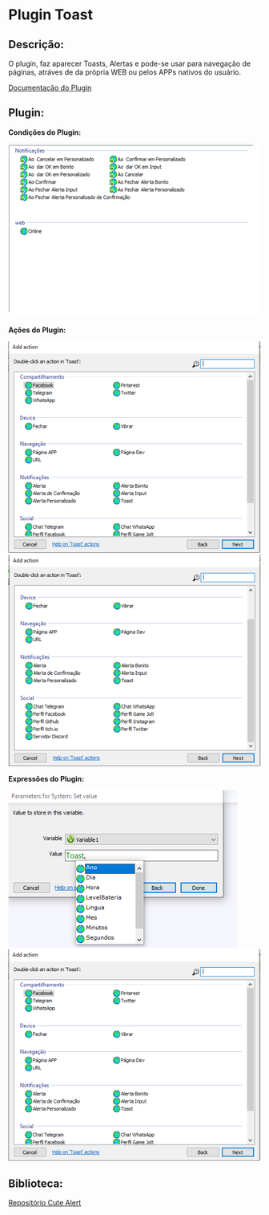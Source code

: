 # Plugin Toast

## **Descriçã**o:
O plugin, faz aparecer Toasts, Alertas e pode-se usar para navegação de páginas, atráves de da própria WEB ou pelos APPs nativos do usuário.

[Documentação do Plugin](https://github.com/DutraGames/Plugin_C2_Toast/blob/main/docs.md)

## Plugin:


**Condições do Plugin:**

<img src="./images/Condictions.png" alt="condictions"/>


**Ações do Plugin:**

<img src="./images/actions1.png" alt="actions1"/>
<img src="./images/actions2.png" alt="actions2"/>


**Expressões do Plugin:**

<img src="./images/exp1.png" alt="exp1"/>
<img src="./images/exp2.png" alt="exp2"/>

## **Biblioteca**:

[Repositório Cute Alert](https://github.com/gustavosmanc/cute-alert)

